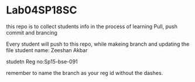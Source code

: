 # Lab04SP18SC
this repo is to collect students info in the process of learning Pull, push commit and brancing

Every student will push to this repo, while makeing branch and updating the file 
student name: Zeeshan Akbar

studetn Reg no:Sp15-bse-091 


remember to name the branch as your reg id without the dashes.
